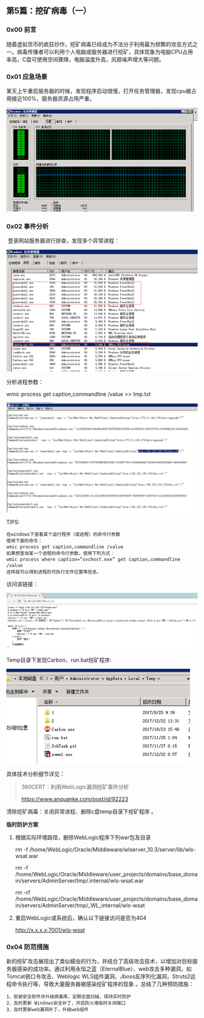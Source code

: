 ## 第5篇：挖矿病毒（一）

### 0x00 前言

​	随着虚拟货币的疯狂炒作，挖矿病毒已经成为不法分子利用最为频繁的攻击方式之一。病毒传播者可以利用个人电脑或服务器进行挖矿，具体现象为电脑CPU占用率高，C盘可使用空间骤降，电脑温度升高，风扇噪声增大等问题。

### 0x01 应急场景

​	某天上午重启服务器的时候，发现程序启动很慢，打开任务管理器，发现cpu被占用接近100%，服务器资源占用严重。

![](.\image\win-8-1.png)

### 0x02 事件分析

​	登录网站服务器进行排查，发现多个异常进程：

![](.\image\win-8-2.png)


分析进程参数：

wmic process get caption,commandline /value >> tmp.txt

![](.\image\win-8-3.png)

TIPS:

```
在windows下查看某个运行程序（或进程）的命令行参数
使用下面的命令：
wmic process get caption,commandline /value
如果想查询某一个进程的命令行参数，使用下列方式：
wmic process where caption=”svchost.exe” get caption,commandline /value
这样就可以得到进程的可执行文件位置等信息。
```

访问该链接：

![](.\image\win-8-4.png)

Temp目录下发现Carbon、run.bat挖矿程序:

![](.\image\win-8-5.png)

具体技术分析细节详见：

> 360CERT：利用WebLogic漏洞挖矿事件分析
>
> https://www.anquanke.com/post/id/92223

清除挖矿病毒：关闭异常进程、删除c盘temp目录下挖矿程序 。

**临时防护方案**

1. 根据实际环境路径，删除WebLogic程序下列war包及目录

   rm -f /home/WebLogic/Oracle/Middleware/wlserver_10.3/server/lib/wls-wsat.war

   rm -f /home/WebLogic/Oracle/Middleware/user_projects/domains/base_domain/servers/AdminServer/tmp/.internal/wls-wsat.war

   rm -rf /home/WebLogic/Oracle/Middleware/user_projects/domains/base_domain/servers/AdminServer/tmp/_WL_internal/wls-wsat 

2. 重启WebLogic或系统后，确认以下链接访问是否为404

   http://x.x.x.x:7001/wls-wsat


### 0x04 防范措施

​	新的挖矿攻击展现出了类似蠕虫的行为，并结合了高级攻击技术，以增加对目标服务器感染的成功率。通过利用永恒之蓝（EternalBlue）、web攻击多种漏洞，如Tomcat弱口令攻击、Weblogic WLS组件漏洞、Jboss反序列化漏洞，Struts2远程命令执行等，导致大量服务器被感染挖矿程序的现象 。总结了几种预防措施：

```
1、安装安全软件并升级病毒库，定期全盘扫描，保持实时防护
2、及时更新 Windows安全补丁，开启防火墙临时关闭端口
3、及时更新web漏洞补丁，升级web组件
```

